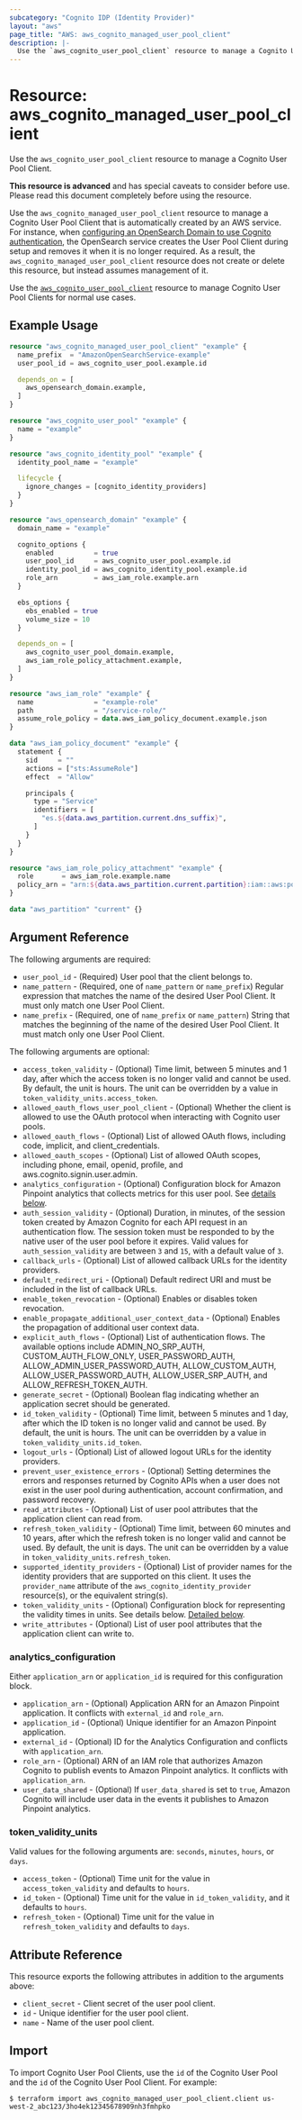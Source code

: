 ```yaml
---
subcategory: "Cognito IDP (Identity Provider)"
layout: "aws"
page_title: "AWS: aws_cognito_managed_user_pool_client"
description: |-
  Use the `aws_cognito_user_pool_client` resource to manage a Cognito User Pool Client. This resource is created by another service.
---
```


# Resource: aws_cognito_managed_user_pool_client

Use the `aws_cognito_user_pool_client` resource to manage a Cognito User Pool Client.

**This resource is advanced** and has special caveats to consider before use. Please read this document completely before using the resource.

Use the `aws_cognito_managed_user_pool_client` resource to manage a Cognito User Pool Client that is automatically created by an AWS service. For instance, when [configuring an OpenSearch Domain to use Cognito authentication](https://docs.aws.amazon.com/opensearch-service/latest/developerguide/cognito-auth.html), the OpenSearch service creates the User Pool Client during setup and removes it when it is no longer required. As a result, the `aws_cognito_managed_user_pool_client` resource does not create or delete this resource, but instead assumes management of it.

Use the [`aws_cognito_user_pool_client`](cognito_user_pool_client.html) resource to manage Cognito User Pool Clients for normal use cases.

## Example Usage

```terraform
resource "aws_cognito_managed_user_pool_client" "example" {
  name_prefix  = "AmazonOpenSearchService-example"
  user_pool_id = aws_cognito_user_pool.example.id

  depends_on = [
    aws_opensearch_domain.example,
  ]
}

resource "aws_cognito_user_pool" "example" {
  name = "example"
}

resource "aws_cognito_identity_pool" "example" {
  identity_pool_name = "example"

  lifecycle {
    ignore_changes = [cognito_identity_providers]
  }
}

resource "aws_opensearch_domain" "example" {
  domain_name = "example"

  cognito_options {
    enabled          = true
    user_pool_id     = aws_cognito_user_pool.example.id
    identity_pool_id = aws_cognito_identity_pool.example.id
    role_arn         = aws_iam_role.example.arn
  }

  ebs_options {
    ebs_enabled = true
    volume_size = 10
  }

  depends_on = [
    aws_cognito_user_pool_domain.example,
    aws_iam_role_policy_attachment.example,
  ]
}

resource "aws_iam_role" "example" {
  name               = "example-role"
  path               = "/service-role/"
  assume_role_policy = data.aws_iam_policy_document.example.json
}

data "aws_iam_policy_document" "example" {
  statement {
    sid     = ""
    actions = ["sts:AssumeRole"]
    effect  = "Allow"

    principals {
      type = "Service"
      identifiers = [
        "es.${data.aws_partition.current.dns_suffix}",
      ]
    }
  }
}

resource "aws_iam_role_policy_attachment" "example" {
  role       = aws_iam_role.example.name
  policy_arn = "arn:${data.aws_partition.current.partition}:iam::aws:policy/AmazonESCognitoAccess"
}

data "aws_partition" "current" {}
```

## Argument Reference

The following arguments are required:

* `user_pool_id` - (Required) User pool that the client belongs to.
* `name_pattern` - (Required, one of `name_pattern` or `name_prefix`) Regular expression that matches the name of the desired User Pool Client. It must only match one User Pool Client.
* `name_prefix` - (Required, one of `name_prefix` or `name_pattern`) String that matches the beginning of the name of the desired User Pool Client. It must match only one User Pool Client.

The following arguments are optional:

* `access_token_validity` - (Optional) Time limit, between 5 minutes and 1 day, after which the access token is no longer valid and cannot be used. By default, the unit is hours. The unit can be overridden by a value in `token_validity_units.access_token`.
* `allowed_oauth_flows_user_pool_client` - (Optional) Whether the client is allowed to use the OAuth protocol when interacting with Cognito user pools.
* `allowed_oauth_flows` - (Optional) List of allowed OAuth flows, including code, implicit, and client_credentials.
* `allowed_oauth_scopes` - (Optional) List of allowed OAuth scopes, including phone, email, openid, profile, and aws.cognito.signin.user.admin.
* `analytics_configuration` - (Optional) Configuration block for Amazon Pinpoint analytics that collects metrics for this user pool. See [details below](#analytics_configuration).
* `auth_session_validity` - (Optional) Duration, in minutes, of the session token created by Amazon Cognito for each API request in an authentication flow. The session token must be responded to by the native user of the user pool before it expires. Valid values for `auth_session_validity` are between `3` and `15`, with a default value of `3`.
* `callback_urls` - (Optional) List of allowed callback URLs for the identity providers.
* `default_redirect_uri` - (Optional) Default redirect URI and must be included in the list of callback URLs.
* `enable_token_revocation` - (Optional) Enables or disables token revocation.
* `enable_propagate_additional_user_context_data` - (Optional) Enables the propagation of additional user context data.
* `explicit_auth_flows` - (Optional) List of authentication flows. The available options include ADMIN_NO_SRP_AUTH, CUSTOM_AUTH_FLOW_ONLY, USER_PASSWORD_AUTH, ALLOW_ADMIN_USER_PASSWORD_AUTH, ALLOW_CUSTOM_AUTH, ALLOW_USER_PASSWORD_AUTH, ALLOW_USER_SRP_AUTH, and ALLOW_REFRESH_TOKEN_AUTH.
* `generate_secret` - (Optional) Boolean flag indicating whether an application secret should be generated.
* `id_token_validity` - (Optional) Time limit, between 5 minutes and 1 day, after which the ID token is no longer valid and cannot be used. By default, the unit is hours. The unit can be overridden by a value in `token_validity_units.id_token`.
* `logout_urls` - (Optional) List of allowed logout URLs for the identity providers.
* `prevent_user_existence_errors` - (Optional) Setting determines the errors and responses returned by Cognito APIs when a user does not exist in the user pool during authentication, account confirmation, and password recovery.
* `read_attributes` - (Optional) List of user pool attributes that the application client can read from.
* `refresh_token_validity` - (Optional) Time limit, between 60 minutes and 10 years, after which the refresh token is no longer valid and cannot be used. By default, the unit is days. The unit can be overridden by a value in `token_validity_units.refresh_token`.
* `supported_identity_providers` - (Optional) List of provider names for the identity providers that are supported on this client. It uses the `provider_name` attribute of the `aws_cognito_identity_provider` resource(s), or the equivalent string(s).
* `token_validity_units` - (Optional) Configuration block for representing the validity times in units. See details below. [Detailed below](#token_validity_units).
* `write_attributes` - (Optional) List of user pool attributes that the application client can write to.

### analytics_configuration

Either `application_arn` or `application_id` is required for this configuration block.

* `application_arn` - (Optional) Application ARN for an Amazon Pinpoint application. It conflicts with `external_id` and `role_arn`.
* `application_id` - (Optional) Unique identifier for an Amazon Pinpoint application.
* `external_id` - (Optional) ID for the Analytics Configuration and conflicts with `application_arn`.
* `role_arn` - (Optional) ARN of an IAM role that authorizes Amazon Cognito to publish events to Amazon Pinpoint analytics. It conflicts with `application_arn`.
* `user_data_shared` - (Optional) If `user_data_shared` is set to `true`, Amazon Cognito will include user data in the events it publishes to Amazon Pinpoint analytics.

### token_validity_units

Valid values for the following arguments are: `seconds`, `minutes`, `hours`, or `days`.

* `access_token` - (Optional) Time unit for the value in `access_token_validity` and defaults to `hours`.
* `id_token` - (Optional) Time unit for the value in `id_token_validity`, and it defaults to `hours`.
* `refresh_token` - (Optional) Time unit for the value in `refresh_token_validity` and defaults to `days`.

## Attribute Reference

This resource exports the following attributes in addition to the arguments above:

* `client_secret` - Client secret of the user pool client.
* `id` - Unique identifier for the user pool client.
* `name` - Name of the user pool client.

## Import

To import Cognito User Pool Clients, use the `id` of the Cognito User Pool and the `id` of the Cognito User Pool Client. For example:

```
$ terraform import aws_cognito_managed_user_pool_client.client us-west-2_abc123/3ho4ek12345678909nh3fmhpko
```

